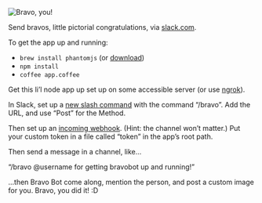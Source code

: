 ![Bravo, you!](https://dl.dropboxusercontent.com/u/379970/bravo.png)

Send bravos, little pictorial congratulations, via [slack.com](https://slack.com/).

To get the app up and running:

- `brew install phantomjs` (or [download](http://phantomjs.org/download.html))
- `npm install`
- `coffee app.coffee`

Get this li’l node app up set up on some accessible server (or use
[ngrok](https://ngrok.com/)).

In Slack, set up a [new slash command](https://trello.slack.com/services/new/slash-commands)
with the command “/bravo”. Add the URL, and use “Post” for the Method.

Then set up an [incoming webhook](https://trello.slack.com/services/new/incoming-webhook).
(Hint: the channel won’t matter.) Put your custom token in a file called
“token” in the app’s root path.

Then send a message in a channel, like…

“/bravo @username for getting bravobot up and running!”

…then Bravo Bot come along, mention the person, and post a custom image for
you. Bravo, you did it! :D
